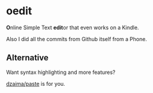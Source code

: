 # oedit
**O**nline Simple Text **edit**or that even works on a Kindle.

Also I did all the commits from Github itself from a Phone.

## Alternative
Want syntax highlighting and more features?

[dzaima/paste](https://github.com/dzaima/paste) is for you.
